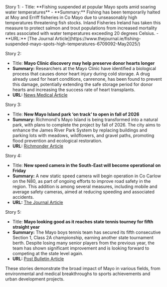 <EXAMPLE>
Story 1:
- Title: **Fishing suspended at popular Mayo spots amid soaring water temperatures**
- **Summary:** Fishing has been temporarily halted at Moy and Erriff fisheries in Co Mayo due to unseasonably high temperatures threatening fish stocks. Inland Fisheries Ireland has taken this measure to protect salmon and trout populations from increased mortality rates associated with water temperatures exceeding 20 degrees Celsius.
- **URL:** [The Journal Article](https://www.thejournal.ie/fishing-suspended-mayo-spots-high-temperatures-6709092-May2025/)

Story 2:
- Title: **Mayo Clinic discovery may help preserve donor hearts longer**
- **Summary:** Researchers at the Mayo Clinic have identified a biological process that causes donor heart injury during cold storage. A drug already used for heart conditions, canrenone, has been found to prevent this damage, potentially extending the safe storage period for donor hearts and increasing the success rate of heart transplants.
- **URL:** [News Medical Article](https://www.news-medical.net/news/20250519/Mayo-Clinic-discovery-may-help-preserve-donor-hearts-longer.aspx)

Story 3:
- Title: **New Mayo Island park ‘on track’ to open in fall of 2026**
- **Summary:** Richmond's Mayo Island is being transformed into a natural park, with plans to complete the project by fall of 2026. The city aims to enhance the James River Park System by replacing buildings and parking lots with meadows, wildflowers, and gravel paths, promoting flood prevention and ecological restoration.
- **URL:** [Richmonder Article](https://www.richmonder.org/new-mayo-island-park-on-track-to-open-in-fall-of-2026/)

Story 4:
- Title: **New speed camera in the South-East will become operational on Friday**
- **Summary:** A new static speed camera will begin operation in Co Carlow on the N80, as part of ongoing efforts to improve road safety in the region. This addition is among several measures, including mobile and average safety cameras, aimed at reducing speeding and associated accidents.
- **URL:** [The Journal Article](https://www.thejournal.ie/new-speed-camera-in-the-south-east-will-become-operational-on-friday-6709678-May2025/)

Story 5:
- Title: **Mayo looking good as it reaches state tennis tourney for fifth straight year**
- **Summary:** The Mayo boys tennis team has secured its fifth consecutive Section 1, Class 2A championship, earning another state tournament berth. Despite losing many senior players from the previous year, the team has shown significant improvement and is looking forward to competing at the state level again.
- **URL:** [Post Bulletin Article](https://www.postbulletin.com/sports/prep/mayo-looking-good-as-it-reaches-state-tennis-tourney-for-fifth-straight-year)

These stories demonstrate the broad impact of Mayo in various fields, from environmental and medical breakthroughs to sports achievements and urban development projects.